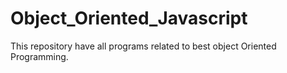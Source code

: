 # Object_Oriented_Javascript
This repository have all programs related to best object Oriented Programming.
